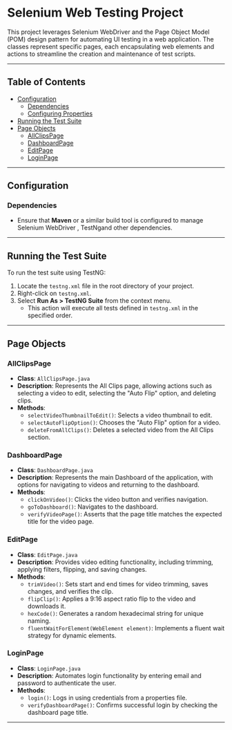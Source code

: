 # Selenium Web Testing Project

This project leverages Selenium WebDriver and the Page Object Model (POM) design pattern for automating UI testing in a web application. The classes represent specific pages, each encapsulating web elements and actions to streamline the creation and maintenance of test scripts.

---

## Table of Contents
- [Configuration](#configuration)
  - [Dependencies](#dependencies)
  - [Configuring Properties](#configuring-properties)
- [Running the Test Suite](#running-the-test-suite)
- [Page Objects](#page-objects)
  - [AllClipsPage](#allclipspage)
  - [DashboardPage](#dashboardpage)
  - [EditPage](#editpage)
  - [LoginPage](#loginpage)

---

## Configuration

### Dependencies

- Ensure that **Maven** or a similar build tool is configured to manage Selenium WebDriver , TestNgand other dependencies.
  
---

## Running the Test Suite

To run the test suite using TestNG:

1. Locate the `testng.xml` file in the root directory of your project.
2. Right-click on `testng.xml`.
3. Select **Run As > TestNG Suite** from the context menu.
   - This action will execute all tests defined in `testng.xml` in the specified order.

---

## Page Objects

### AllClipsPage
- **Class**: `AllClipsPage.java`
- **Description**: Represents the All Clips page, allowing actions such as selecting a video to edit, selecting the "Auto Flip" option, and deleting clips.
- **Methods**:
  - `selectVideoThumbnailToEdit()`: Selects a video thumbnail to edit.
  - `selectAutoFlipOption()`: Chooses the "Auto Flip" option for a video.
  - `deleteFromAllClips()`: Deletes a selected video from the All Clips section.

### DashboardPage
- **Class**: `DashboardPage.java`
- **Description**: Represents the main Dashboard of the application, with options for navigating to videos and returning to the dashboard.
- **Methods**:
  - `clickOnVideo()`: Clicks the video button and verifies navigation.
  - `goToDashboard()`: Navigates to the dashboard.
  - `verifyVideoPage()`: Asserts that the page title matches the expected title for the video page.

### EditPage
- **Class**: `EditPage.java`
- **Description**: Provides video editing functionality, including trimming, applying filters, flipping, and saving changes.
- **Methods**:
  - `trimVideo()`: Sets start and end times for video trimming, saves changes, and verifies the clip.
  - `flipClip()`: Applies a 9:16 aspect ratio flip to the video and downloads it.
  - `hexCode()`: Generates a random hexadecimal string for unique naming.
  - `fluentWaitForElement(WebElement element)`: Implements a fluent wait strategy for dynamic elements.

### LoginPage
- **Class**: `LoginPage.java`
- **Description**: Automates login functionality by entering email and password to authenticate the user.
- **Methods**:
  - `login()`: Logs in using credentials from a properties file.
  - `verifyDashboardPage()`: Confirms successful login by checking the dashboard page title.

---
